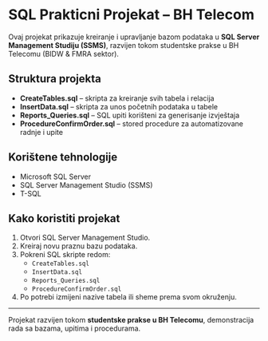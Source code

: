 # SQL Prakticni Projekat – BH Telecom

Ovaj projekat prikazuje kreiranje i upravljanje bazom podataka u **SQL Server Management Studiju (SSMS)**, razvijen tokom studentske prakse u BH Telecomu (BIDW & FMRA sektor).

## Struktura projekta
- **CreateTables.sql** – skripta za kreiranje svih tabela i relacija  
- **InsertData.sql** – skripta za unos početnih podataka u tabele  
- **Reports_Queries.sql** – SQL upiti korišteni za generisanje izvještaja  
- **ProcedureConfirmOrder.sql** – stored procedure za automatizovane radnje i upite  

## Korištene tehnologije
- Microsoft SQL Server  
- SQL Server Management Studio (SSMS)  
- T-SQL  

## Kako koristiti projekat
1. Otvori SQL Server Management Studio.  
2. Kreiraj novu praznu bazu podataka.  
3. Pokreni SQL skripte redom:  
   - `CreateTables.sql`  
   - `InsertData.sql`  
   - `Reports_Queries.sql`  
   - `ProcedureConfirmOrder.sql`  
4. Po potrebi izmijeni nazive tabela ili sheme prema svom okruženju.

---

Projekat razvijen tokom **studentske prakse u BH Telecomu**, demonstracija rada sa bazama, upitima i procedurama.

